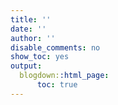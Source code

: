 ```yaml
---
title: ''
date: ''
author: ''
disable_comments: no
show_toc: yes
output:
  blogdown::html_page:
      toc: true
---
```

